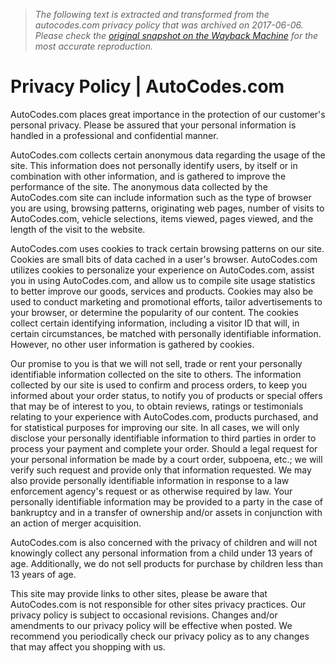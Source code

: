 > *The following text is extracted and transformed from the autocodes.com privacy policy that was archived on 2017-06-06. Please check the [original snapshot on the Wayback Machine](https://web.archive.org/web/20170606215539id_/https%3A//www.autocodes.com/about/privacy.php) for the most accurate reproduction.*

# Privacy Policy | AutoCodes.com

AutoCodes.com places great importance in the protection of our customer's personal privacy. Please be assured that your personal information is handled in a professional and confidential manner. 

AutoCodes.com collects certain anonymous data regarding the usage of the site. This information does not personally identify users, by itself or in combination with other information, and is gathered to improve the performance of the site. The anonymous data collected by the AutoCodes.com site can include information such as the type of browser you are using, browsing patterns, originating web pages, number of visits to AutoCodes.com, vehicle selections, items viewed, pages viewed, and the length of the visit to the website. 

AutoCodes.com uses cookies to track certain browsing patterns on our site. Cookies are small bits of data cached in a user's browser. AutoCodes.com utilizes cookies to personalize your experience on AutoCodes.com, assist you in using AutoCodes.com, and allow us to compile site usage statistics to better improve our goods, services and products. Cookies may also be used to conduct marketing and promotional efforts, tailor advertisements to your browser, or determine the popularity of our content. The cookies collect certain identifying information, including a visitor ID that will, in certain circumstances, be matched with personally identifiable information. However, no other user information is gathered by cookies. 

Our promise to you is that we will not sell, trade or rent your personally identifiable information collected on the site to others. The information collected by our site is used to confirm and process orders, to keep you informed about your order status, to notify you of products or special offers that may be of interest to you, to obtain reviews, ratings or testimonials relating to your experience with AutoCodes.com, products purchased, and for statistical purposes for improving our site. In all cases, we will only disclose your personally identifiable information to third parties in order to process your payment and complete your order. Should a legal request for your personal information be made by a court order, subpoena, etc.; we will verify such request and provide only that information requested. We may also provide personally identifiable information in response to a law enforcement agency's request or as otherwise required by law. Your personally identifiable information may be provided to a party in the case of bankruptcy and in a transfer of ownership and/or assets in conjunction with an action of merger acquisition. 

AutoCodes.com is also concerned with the privacy of children and will not knowingly collect any personal information from a child under 13 years of age. Additionally, we do not sell products for purchase by children less than 13 years of age. 

This site may provide links to other sites, please be aware that AutoCodes.com is not responsible for other sites privacy practices. Our privacy policy is subject to occasional revisions. Changes and/or amendments to our privacy policy will be effective when posted. We recommend you periodically check our privacy policy as to any changes that may affect you shopping with us. 
